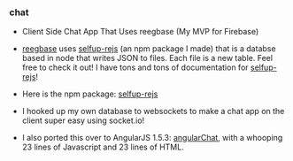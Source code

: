 ### chat

* Client Side Chat App That Uses reegbase (My MVP for Firebase)

* [reegbase](https://github.com/selfup/reegbase) uses [selfup-rejs](https://github.com/selfup/rejs) (an npm package I made) that is a databse based in node that writes JSON to files. Each file is a new table. Feel free to check it out! I have tons and tons of documentation for [selfup-rejs](https://github.com/selfup/rejs)!
* Here is the npm package: [selfup-rejs](https://www.npmjs.com/package/selfup-rejs)
* I hooked up my own database to websockets to make a chat app on the client super easy using socket.io!
* I also ported this over to AngularJS 1.5.3: [angularChat](https://github.com/selfup/angularChat), with a whooping 23 lines of Javascript and 23 lines of HTML.


